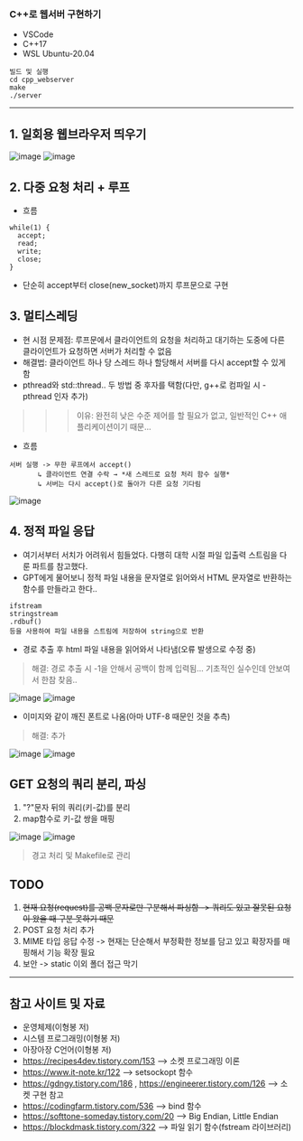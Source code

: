 ### C++로 웹서버 구현하기
- VSCode
- C++17
- WSL Ubuntu-20.04

```
빌드 및 실행
cd cpp_webserver
make
./server
```
---
## 1. 일회용 웹브라우저 띄우기
![image](https://github.com/user-attachments/assets/4aac2eaf-a39e-4871-bc91-84aed8bde3ae)
![image](https://github.com/user-attachments/assets/86528396-70b7-4da1-8f0c-94c0802af4dc)

## 2. 다중 요청 처리 + 루프
- 흐름
```
while(1) {
  accept;
  read;
  write;
  close;
}
```
- 단순히 accept부터 close(new_socket)까지 루프문으로 구현

## 3. 멀티스레딩
- 현 시점 문제점: 루프문에서 클라이언트의 요청을 처리하고 대기하는 도중에 다른 클라이언트가 요청하면 서버가 처리할 수 없음
- 해결법: 클라이언트 하나 당 스레드 하나 할당해서 서버를 다시 accept할 수 있게 함
- pthread와 std::thread.. 두 방법 중 후자를 택함(다만, g++로 컴파일 시 -pthread 인자 추가)

>>> 이유: 완전히 낮은 수준 제어를 할 필요가 없고, 일반적인 C++ 애플리케이션이기 때문...

- 흐름
```
서버 실행 -> 무한 루프에서 accept()
       ↳ 클라이언트 연결 수락 → *새 스레드로 요청 처리 함수 실행*
       ↳ 서버는 다시 accept()로 돌아가 다른 요청 기다림
```
![image](https://github.com/user-attachments/assets/ed490d06-5999-4e6b-b488-39ed8a0fa612)

## 4. 정적 파일 응답
- 여기서부터 서치가 어려워서 힘들었다. 다행히 대학 시절 파일 입출력 스트림을 다룬 파트를 참고했다.
- GPT에게 물어보니 정적 파일 내용을 문자열로 읽어와서 HTML 문자열로 반환하는 함수를 만들라고 한다..
```
ifstream
stringstream
.rdbuf()
등을 사용하여 파일 내용을 스트림에 저장하여 string으로 반환
```
- 경로 추출 후 html 파일 내용을 읽어와서 나타냄(오류 발생으로 수정 중)
> 해결: 경로 추출 시 -1을 안해서 공백이 함께 입력됨... 기초적인 실수인데 안보여서 한참 찾음..

![image](https://github.com/user-attachments/assets/7a795dbf-d7c2-40d0-84a7-309d27ded742)
![image](https://github.com/user-attachments/assets/6f0849e7-ee6c-4ea2-8abb-88474b1da3ff)

- 이미지와 같이 깨진 폰트로 나옴(아마 UTF-8 때문인 것을 추측)
> 해결: <meta charset= "UTF-8"> 추가

![image](https://github.com/user-attachments/assets/fca7b160-8d68-449b-a409-a17b82da5f1e)
![image](https://github.com/user-attachments/assets/73d7dd1b-b810-48b8-abf7-599b37435b4c)

## GET 요청의 쿼리 분리, 파싱
1. "?"문자 뒤의 쿼리(키-값)를 분리
2. map함수로 키-값 쌍을 매핑

![image](https://github.com/user-attachments/assets/29056998-64bb-4b52-9ad4-195132e62694)
![image](https://github.com/user-attachments/assets/c9d112b0-a6b6-47ef-b995-3f053994d67d)

> 경고 처리 및 Makefile로 관리

## TODO
1. ~~현재 요청(request)를 공백 문자로만 구분해서 파싱함 -> 쿼리도 있고 잘못된 요청이 왔을 때 구분 못하기 때문~~
2. POST 요청 처리 추가
3. MIME 타입 응답 수정 -> 현재는 단순해서 부정확한 정보를 담고 있고 확장자를 매핑해서 기능 확장 필요
4. 보안 -> static 이외 폴더 접근 막기
 
---
## 참고 사이트 및 자료
- 운영체제(이형봉 저)
- 시스템 프로그래밍(이형봉 저)
- 아장아장 C언어(이형봉 저)
- https://recipes4dev.tistory.com/153 --> 소켓 프로그래밍 이론
- https://www.it-note.kr/122 --> setsockopt 함수
- https://gdngy.tistory.com/186 , https://engineerer.tistory.com/126 --> 소켓 구현 참고
- https://codingfarm.tistory.com/536 --> bind 함수
- https://softtone-someday.tistory.com/20 --> Big Endian, Little Endian
- https://blockdmask.tistory.com/322 --> 파일 읽기 함수(fstream 라이브러리)
